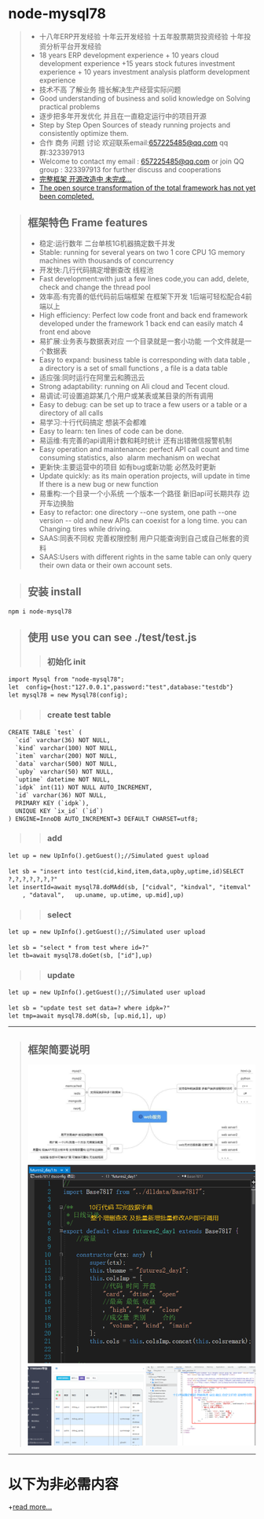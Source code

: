 # node-mysql78  

>+ 十八年ERP开发经验 十年云开发经验 十五年股票期货投资经验 十年投资分析平台开发经验
>+ 18 years ERP development experience + 10 years cloud development experience +15 years stock futures investment experience + 10 years investment analysis platform development experience
>+ 技术不高 了解业务 擅长解决生产经营实际问题
>+ Good understanding of business and solid knowledge on Solving practical problems 
>+ 逐步把多年开发优化 并且在一直稳定运行中的项目开源
>+ Step by Step Open Sources of steady running projects and consistently optimize them.
>+ 合作 商务 问题 讨论 欢迎联系email:657225485@qq.com qq群:323397913
>+ Welcome to contact my email : 657225485@qq.com or join QQ group : 323397913 for further discuss and cooperations 
>+ [完整框架 开源改造中 未完成...](https://github.com/www778878net/NODE78)
>+ [The open source transformation of the total framework has not yet been completed.](https://github.com/www778878net/NODE78)


>## 框架特色 Frame features
>+ 稳定:运行数年 二台单核1G机器搞定数千并发 
>+ Stable: running for several years on two 1 core CPU 1G memory machines with thousands of concurrency
>+ 开发快:几行代码搞定增删查改 线程池
>+ Fast development:with just a few lines code,you can add, delete, check and change the thread pool
>+ 效率高:有完善的低代码前后端框架 在框架下开发 1后端可轻松配合4前端以上
>+ High efficiency: Perfect low code front and back end framework developed under the framework 1 back end can easily match 4 front end above
>+ 易扩展:业务表与数据表对应 一个目录就是一套小功能 一个文件就是一个数据表
>+ Easy to expand: business table is corresponding with data table , a directory is a set of small functions , a file is a data table
>+ 适应强:同时运行在阿里云和腾迅云 
>+ Strong adaptability: running on Ali cloud and Tecent cloud.
>+ 易调试:可设置追踪某几个用户或某表或某目录的所有调用
>+ Easy to debug: can be set up to trace a few users or a table or a directory of all calls
>+ 易学习:十行代码搞定 想装不会都难
>+ Easy to learn: ten lines of code can be done.
>+ 易运维:有完善的api调用计数和耗时统计 还有出错微信报警机制
>+ Easy operation and maintenance: perfect API call count and time consuming statistics, also  alarm mechanism on wechat
>+ 更新快:主要运营中的项目 如有bug或新功能 必然及时更新
>+ Update quickly: as its main operation projects, will update in time If there is a new bug or new function
>+ 易重构:一个目录一个小系统 一个版本一个路径 新旧api可长期共存 边开车边换胎
>+ Easy to refactor: one directory --one system, one path --one version -- old and new APIs can coexist for a long time. you can Changing tires while driving.
>+ SAAS:同表不同权 完善权限控制 用户只能查询到自己或自己帐套的资料
>+ SAAS:Users with different rights in the same table can only query their own data or their own account sets.

>## 安装 install
```
npm i node-mysql78

```

>## 使用 use  you can see ./test/test.js
>>### 初始化 init
```
import Mysql from "node-mysql78";
let  config={host:"127.0.0.1",password:"test",database:"testdb"}
let mysql78 = new Mysql78(config);
```

>>### create test table 
```
CREATE TABLE `test` (
  `cid` varchar(36) NOT NULL,
  `kind` varchar(100) NOT NULL,
  `item` varchar(200) NOT NULL,
  `data` varchar(500) NOT NULL,
  `upby` varchar(50) NOT NULL,
  `uptime` datetime NOT NULL,
  `idpk` int(11) NOT NULL AUTO_INCREMENT,
  `id` varchar(36) NOT NULL,
  PRIMARY KEY (`idpk`),
  UNIQUE KEY `ix_id` (`id`)
) ENGINE=InnoDB AUTO_INCREMENT=3 DEFAULT CHARSET=utf8;

```

>>### add
```
let up = new UpInfo().getGuest();//Simulated guest upload
       
let sb = "insert into test(cid,kind,item,data,upby,uptime,id)SELECT ?,?,?,?,?,?,?"
let insertId=await mysql78.doMAdd(sb, ["cidval", "kindval", "itemval"
    , "dataval",   up.uname, up.utime, up.mid],up) 
```

>>### select
```
let up = new UpInfo().getGuest();//Simulated user upload
   
let sb = "select * from test where id=?" 
let tb=await mysql78.doGet(sb, ["id"],up)
```

>>### update
```
let up = new UpInfo().getGuest();//Simulated user upload
   
let sb = "update test set data=? where idpk=?"
let tmp=await mysql78.doM(sb, [up.mid,1], up)
```

***
>## 框架简要说明
>![后端服务](https://github.com/www778878net/node-date78/blob/main/assets/pic/services.jpeg)
>![后端代码示例](https://github.com/www778878net/node-date78/blob/main/assets/pic/nodejs.png)
>![前端代码示例](https://github.com/www778878net/node-date78/blob/main/assets/pic/js.png)



***
# 以下为非必需内容
+[read more...](https://github.com/www778878net/node-mysql78/READMORE.md)